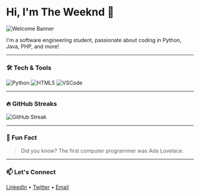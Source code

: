 # Hi, I'm The Weeknd 👋

![Welcome Banner](https://media.giphy.com/media/l0MYC0LajbaPoEADu/giphy.gif)

I'm a software engineering student, passionate about coding in Python, Java, PHP, and more!

---

### 🛠 Tech & Tools
![Python](https://img.shields.io/badge/Python-3776AB?style=for-the-badge&logo=python&logoColor=white)
![HTML5](https://img.shields.io/badge/HTML5-E34F26?style=for-the-badge&logo=html5&logoColor=white)
![VSCode](https://img.shields.io/badge/Editor-VSCode-blue?style=flat&logo=visual-studio-code)

---

### 🔥 GitHub Streaks
![GitHub Streak](https://streak-stats.demolab.com?user=Lattakone1&theme=dark)

---

### 🌟 Fun Fact
> Did you know? The first computer programmer was Ada Lovelace.

---

### 📫 Let's Connect
[LinkedIn](https://www.linkedin.com/in/yourname) • [Twitter](https://twitter.com/yourusername) • [Email](mailto:youremail@example.com)

